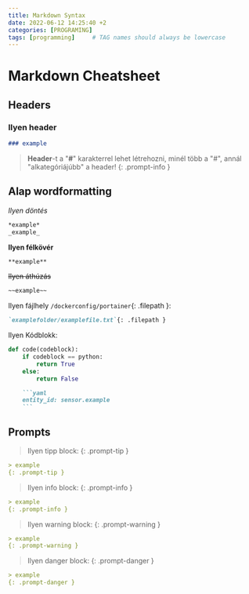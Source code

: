 ```yaml
---
title: Markdown Syntax
date: 2022-06-12 14:25:40 +2
categories: [PROGRAMING]
tags: [programming]     # TAG names should always be lowercase
---
```


# Markdown Cheatsheet

## Headers

### Ilyen header

```markdown
### example
```

> **Header**-t a "**#**" karakterrel lehet létrehozni, minél több a "#", annál "alkategóriájúbb" a header!
{: .prompt-info }

## Alap wordformatting

*Ilyen döntés*
```markdown
*example*
_example_
```

**Ilyen félkövér**
```markdown
**example**
```

~~Ilyen áthúzás~~
```markdown
~~example~~
```

Ilyen fájlhely `/dockerconfig/portainer`{: .filepath }:
```markdown
`examplefolder/examplefile.txt`{: .filepath }
```

Ilyen Kódblokk:
```python
def code(codeblock):
	if codeblock == python:
		return True
	else:
		return False
```
```markdown
	```yaml
	entity_id: sensor.example
	```
```

## Prompts

> Ilyen tipp block:
{: .prompt-tip }
```markdown
> example
{: .prompt-tip }
```

> Ilyen info block:
{: .prompt-info }
```markdown
> example
{: .prompt-info }
```

> Ilyen warning block:
{: .prompt-warning }
```markdown
> example
{: .prompt-warning }
```

> Ilyen danger block:
{: .prompt-danger }
```markdown
> example
{: .prompt-danger }
```


